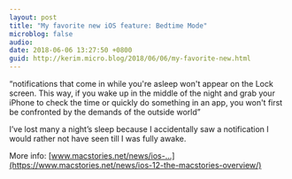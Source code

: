 ```yaml
---
layout: post
title: "My favorite new iOS feature: Bedtime Mode"
microblog: false
audio: 
date: 2018-06-06 13:27:50 +0800
guid: http://kerim.micro.blog/2018/06/06/my-favorite-new.html
---
```

“notifications that come in while you're asleep won't appear on the Lock screen. This way, if you wake up in the middle of the night and grab your iPhone to check the time or quickly do something in an app, you won't first be confronted by the demands of the outside world” 

I’ve lost many a night’s sleep because I accidentally saw a notification I would rather not have seen till I was fully awake. 

More info:  [www.macstories.net/news/ios-...](https://www.macstories.net/news/ios-12-the-macstories-overview/)
